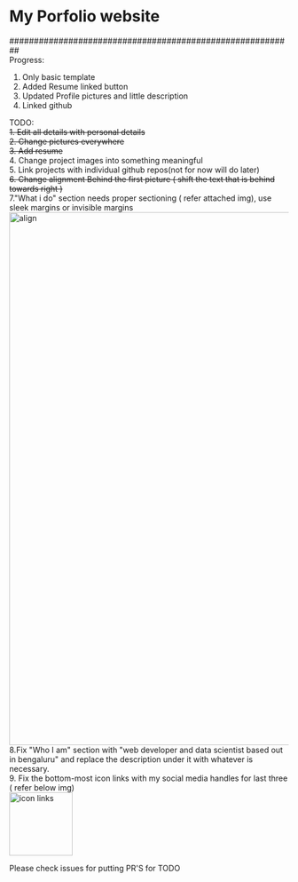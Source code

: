 # My Porfolio website


########################################################## <br>
Progress:
1. Only basic template
2. Added Resume linked button
3. Updated Profile pictures and little description
4. Linked github

TODO:<br>
  ~~1. Edit all details with personal details~~<br>
  ~~2. Change pictures everywhere~~<br>
  ~~3. Add resume~~ <br>
  4. Change project images into something meaningful<br>
  5. Link projects with individual github repos(not for now will do later) <br>
  ~~6. Change alignment Behind the first picture ( shift the text that is behind towards right )~~<br>
  7."What i do" section needs proper sectioning ( refer attached img), use sleek margins or invisible margins<br>
  <img width="960" alt="align" src="https://user-images.githubusercontent.com/56666788/96259822-c4445880-0fdb-11eb-8905-d75ae0bf327f.png"><br>
  8.Fix "Who I am" section with "web developer and data scientist based out in bengaluru" and replace the description under it with whatever is necessary.<br>
  9. Fix the bottom-most icon links with my social media handles for last three ( refer below img)<br>
  <img width="114" alt="icon links" src="https://user-images.githubusercontent.com/56666788/96260227-619f8c80-0fdc-11eb-8772-3495e195e8d1.png"><br>

Please check issues for putting PR'S for TODO

